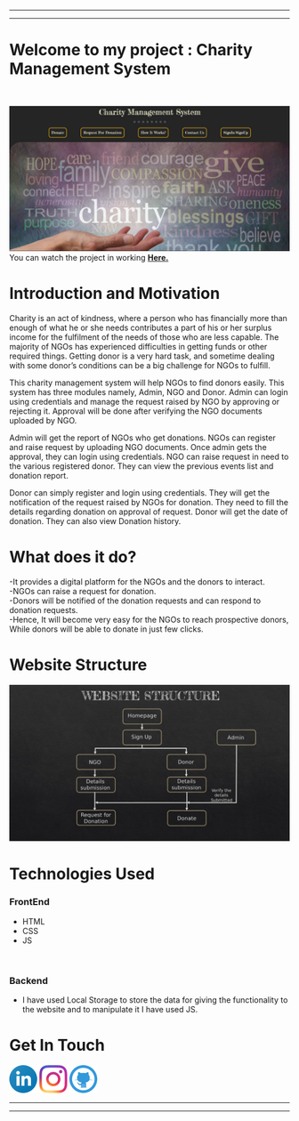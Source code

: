 *********
********

# Welcome to my project : Charity Management System
<br>

[![Welcome Screen](IMAGES/Welcome.jpeg)][Youtube]
You can watch the project in working **[Here.][Youtube]**

# Introduction and Motivation

Charity is an act of kindness, where a person who has financially more than enough of what he or she needs contributes a part of his or her surplus income for the fulfilment of the needs of those who are less capable. The majority of NGOs has experienced difficulties in getting funds or other required things. Getting donor is a very hard task, and sometime dealing with some donor’s conditions can be a big challenge for NGOs to fulfill.<br>

This charity management system will help NGOs to find donors easily. This system has three modules namely, Admin, NGO and Donor. Admin can login using credentials and manage the request raised by NGO by approving or rejecting it. Approval will be done after verifying the NGO documents uploaded by NGO.<br>

Admin will get the report of NGOs who get donations. NGOs can register and raise request by uploading NGO documents. Once admin gets the approval, they can login using credentials. NGO can raise request in need to the various registered donor. They can view the previous events list and donation report.<br>

Donor can simply register and login using credentials. They will get the notification of the request raised by NGOs for donation. They need to fill the details regarding donation on approval of request. Donor will get the date of donation. They can also view Donation history.

# What does it do?
-It provides a digital platform for the NGOs and the donors to interact.<br>
-NGOs can raise a request for donation.<br>
-Donors will be notified of the donation requests and can respond to donation requests.<br>
-Hence, It will become very easy for the NGOs to reach prospective donors, While donors will be able to donate in just few clicks.
# Website Structure
![Website Structure](IMAGES/WebsiteStructure.jpeg)

# Technologies Used
### FrontEnd
- HTML<br>
- CSS<br>
- JS<br>
<br>

### Backend
- I have used Local Storage to store the data for giving the functionality to the website and to manipulate it I have used JS.

# Get In Touch
[![](IMAGES/linkedin.png)][LinkedIn]
[![](IMAGES/instagram.png)][Instagram]
[![](IMAGES/github.png)][GitHub]
**********
*********


[Youtube]: <https://youtu.be/pc-hVD-qUNM>
[Instagram]: <https://www.instagram.com/pmohit_404/>
[LinkedIn]: <https://www.linkedin.com/in/aystic/>
[GitHub]: <https://github.com/aystic>
